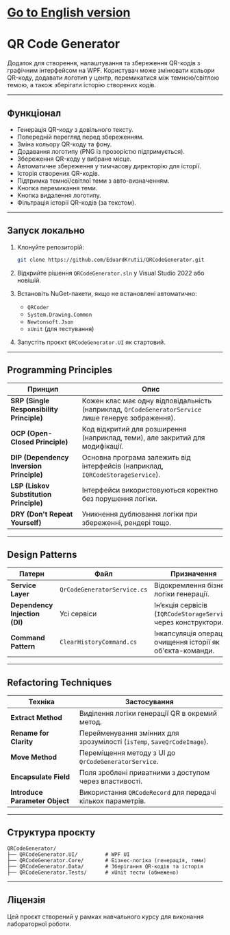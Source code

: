 ﻿# [Go to English version](README_en.md)

# QR Code Generator

Додаток для створення, налаштування та збереження QR-кодів з графічним інтерфейсом на WPF. Користувач може змінювати кольори QR-коду, додавати логотип у центр, перемикатися між темною/світлою темою, а також зберігати історію створених кодів.

---

##  Функціонал

* Генерація QR-коду з довільного тексту.
* Попередній перегляд перед збереженням.
* Зміна кольору QR-коду та фону.
* Додавання логотипу (PNG із прозорістю підтримується).
* Збереження QR-коду у вибране місце.
* Автоматичне збереження у тимчасову директорію для історії.
* Історія створених QR-кодів.
* Підтримка темної/світлої теми з авто-визначенням.
* Кнопка перемикання теми.
* Кнопка видалення логотипу.
* Фільтрація історії QR-кодів (за текстом).

---

##  Запуск локально

1. Клонуйте репозиторій:

   ```bash
   git clone https://github.com/EduardKrutii/QRCodeGenerator.git
   ```

2. Відкрийте рішення `QRCodeGenerator.sln` у Visual Studio 2022 або новішій.

3. Встановіть NuGet-пакети, якщо не встановлені автоматично:

   * `QRCoder`
   * `System.Drawing.Common`
   * `Newtonsoft.Json`
   * `xUnit` (для тестування)

4. Запустіть проєкт `QRCodeGenerator.UI` як стартовий.

---

## Programming Principles

| Принцип                                   | Опис                                                                                                |
| ----------------------------------------- | --------------------------------------------------------------------------------------------------- |
| **SRP (Single Responsibility Principle)** | Кожен клас має одну відповідальність (наприклад, `QrCodeGeneratorService` лише генерує зображення). |
| **OCP (Open-Closed Principle)**           | Код відкритий для розширення (наприклад, теми), але закритий для модифікації.                       |
| **DIP (Dependency Inversion Principle)**  | Основна програма залежить від інтерфейсів (наприклад, `IQRCodeStorageService`).                     |
| **LSP (Liskov Substitution Principle)**   | Інтерфейси використовуються коректно без порушення логіки.                                          |
| **DRY (Don't Repeat Yourself)**           | Уникнення дублювання логіки при збереженні, рендері тощо.                                           |

---

## Design Patterns

| Патерн                         | Файл                        | Призначення                                                     |
| ------------------------------ | --------------------------- | --------------------------------------------------------------- |
| **Service Layer**              | `QrCodeGeneratorService.cs` | Відокремлення бізнес-логіки генерації.                          |                  |
| **Dependency Injection (DI)**  | Усі сервіси                 | Інʼєкція сервісів (`IQRCodeStorageService`) через конструктори. |
| **Command Pattern**            | `ClearHistoryCommand.cs`    | Інкапсуляція операції очищення історії як об'єкта-команди.      |

---

## Refactoring Techniques

| Техніка                        | Застосування                                                           |
| ------------------------------ | ---------------------------------------------------------------------- |
| **Extract Method**             | Виділення логіки генерації QR в окремий метод.                         |
| **Rename for Clarity**         | Перейменування змінних для зрозумілості (`isTemp`, `SaveQrCodeImage`). |
| **Move Method**                | Переміщення методу з UI до `QrCodeGeneratorService`.                   |
| **Encapsulate Field**          | Поля зроблені приватними з доступом через властивості.                 |
| **Introduce Parameter Object** | Використання `QRCodeRecord` для передачі кількох параметрів.           |

---

## Структура проєкту

```
QRCodeGenerator/
├── QRCodeGenerator.UI/         # WPF UI
├── QRCodeGenerator.Core/       # Бізнес-логіка (генерація, теми)
├── QRCodeGenerator.Data/       # Зберігання QR-кодів та історія
├── QRCodeGenerator.Tests/      # xUnit тести (обмежено)
```

---

## Ліцензія

Цей проєкт створений у рамках навчального курсу для виконання лабораторної роботи.